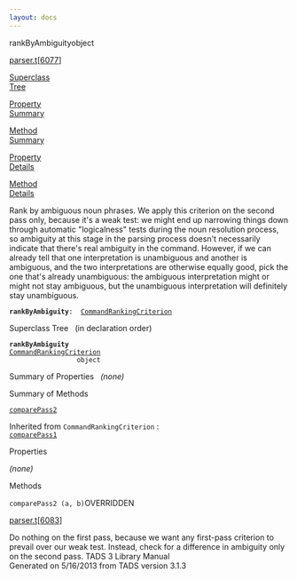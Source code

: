 ```yaml
---
layout: docs
---
```

<span class="title">rankByAmbiguity</span><span class="type">object</span>

[parser.t](../file/parser.t.html)\[[6077](../source/parser.t.html#6077)\]

[Superclass  
Tree](#_SuperClassTree_)

[Property  
Summary](#_PropSummary_)

[Method  
Summary](#_MethodSummary_)

[Property  
Details](#_Properties_)

[Method  
Details](#_Methods_)



Rank by ambiguous noun phrases. We apply this criterion on the second
pass only, because it's a weak test: we might end up narrowing things
down through automatic "logicalness" tests during the noun resolution
process, so ambiguity at this stage in the parsing process doesn't
necessarily indicate that there's real ambiguity in the command.
However, if we can already tell that one interpretation is unambiguous
and another is ambiguous, and the two interpretations are otherwise
equally good, pick the one that's already unambiguous: the ambiguous
interpretation might or might not stay ambiguous, but the unambiguous
interpretation will definitely stay unambiguous.

**`rankByAmbiguity`**` :   `[`CommandRankingCriterion`](../object/CommandRankingCriterion.html)



<span id="_SuperClassTree_"></span>



<span class="hdln">Superclass Tree</span>   (in declaration order)



**`rankByAmbiguity`**  
[`CommandRankingCriterion`](../object/CommandRankingCriterion.html)  
`                 object`  
<span id="_PropSummary_"></span>



<span class="hdln">Summary of Properties</span>  
*(none)* <span id="_MethodSummary_"></span>



<span class="hdln">Summary of Methods</span>  



[`comparePass2`](#comparePass2)

Inherited from `CommandRankingCriterion` :  
[`comparePass1`](../object/CommandRankingCriterion.html#comparePass1)

<span id="_Properties_"></span>



<span class="hdln">Properties</span>  



*(none)* <span id="_Methods_"></span>



<span class="hdln">Methods</span>  



<span id="comparePass2"></span>

`comparePass2 (a, b)`<span class="rem">OVERRIDDEN</span>

[parser.t](../file/parser.t.html)\[[6083](../source/parser.t.html#6083)\]



Do nothing on the first pass, because we want any first-pass criterion
to prevail over our weak test. Instead, check for a difference in
ambiguity only on the second pass.
TADS 3 Library Manual  
Generated on 5/16/2013 from TADS version 3.1.3


